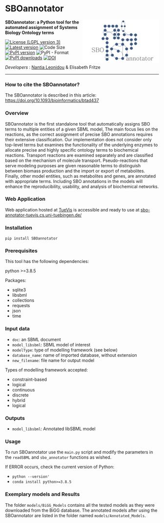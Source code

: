 # SBOannotator
<img align="right" src="SBOannotator_logo.png" alt="drawing" width="250"/>

**SBOannotator: a Python tool for the automated assignment of Systems Biology Ontology terms**

[![License (LGPL version 3)](https://img.shields.io/badge/license-LGPLv3.0-blue.svg?style=plastic)](http://opensource.org/licenses/LGPL-3.0)
[![Latest version](https://img.shields.io/badge/Latest_version-0.9-brightgreen.svg?style=plastic)](https://github.com/draeger-lab/SBOannotator/releases/)
![Code Size](https://img.shields.io/github/languages/code-size/draeger-lab/SBOannotator.svg?style=plastic)
[![PyPI version](https://badge.fury.io/py/SBOannotator.svg)](https://badge.fury.io/py/SBOannotator)
![PyPI - Format](https://img.shields.io/pypi/format/SBOannotator)
[![PyPI downloads](https://img.shields.io/pypi/dm/SBOannotator.svg)](https://pypistats.org/packages/SBOannotator)
[![DOI](https://img.shields.io/badge/DOI-10.1093%2Fbioinformatics%2Fbtad437-blue.svg?style=plastic)](https://doi.org/10.1093/bioinformatics/btad437)

*Developers* : [Nantia Leonidou](https://github.com/NantiaL) & Elisabeth Fritze
___________________________________________________________________________________________________________

### How to cite the SBOannotator?

The SBOannotator is described in this article: https://doi.org/10.1093/bioinformatics/btad437

### Overview
SBOannotator is the first standalone tool that automatically assigns SBO terms to multiple entities of a given SBML model, 
The main focus lies on the reactions, as the correct assignment of precise SBO annotations requires their extensive classification. 
Our implementation does not consider only top-level terms but examines the functionality of the underlying enzymes to 
allocate precise and highly specific ontology terms to biochemical reactions. 
Transport reactions are examined separately and are classified based on the mechanism of molecule transport. 
Pseudo-reactions that serve modeling purposes are given reasonable terms to distinguish between biomass production and the 
import or export of metabolites. Finally, other model entities, such as metabolites and genes, are annotated with appropriate terms. 
Including SBO annotations in the models will enhance the reproducibility, usability, and analysis of biochemical networks.

### Web Application
Web application hosted at [TueVis](https://tuevis.cs.uni-tuebingen.de/sboannotator/) is accessible and ready to use at [sbo-annotator-tuevis.cs.uni-tuebingen.de/](https://sbo-annotator-tuevis.cs.uni-tuebingen.de/)

### Installation
```
pip install SBOannotator
```

### Prerequisites

This tool has the following dependencies:

python >=3.8.5

Packages:
* sqlite3
* libsbml
* collections
* requests
* json
* time

### Input data
+ `doc`: an SBML document
+ `model_libsbml`: SBML model of interest
+ `modelType`: type of modelling framework (see below)
+ `database_name`: name of imported database, without extension
+ `new_filename`: file name for output model

Types of modelling framework accepted:
- constraint-based
- logical
- continuous
- discrete
- hybrid
- logical

### Outputs
+ `model_libsbml`: Annotated libSBML model

### Usage
To run SBOannotator use the `main.py` script and modify the parameters in the `readSBML` and `sbo_annotator` 
functions as wished.

If ERROR occurs, check the current version of Python: 

- `python --version'`
- `conda install python>=3.8.5`

### Exemplary models and Results
The folder `models/BiGG_Models` contains all the tested models as they were downloaded from
the BiGG database. 
The annotated models after using the SBOannotator are listed in the folder named `models/Annotated_Models`.
